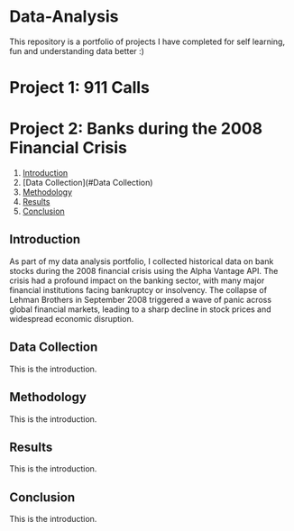 # Data-Analysis
This repository is a portfolio of projects I have completed for self learning, fun and understanding data better :)

# Project 1: 911 Calls

# Project 2: Banks during the 2008 Financial Crisis

1. [Introduction](#introduction)
2. [Data Collection](#Data Collection)
3. [Methodology](#methodology)
4. [Results](#results)
5. [Conclusion](#conclusion)


## Introduction
As part of my data analysis portfolio, I collected historical data on bank stocks during the 2008 financial crisis using the Alpha Vantage API. The crisis had a profound impact on the banking sector, with many major financial institutions facing bankruptcy or insolvency. The collapse of Lehman Brothers in September 2008 triggered a wave of panic across global financial markets, leading to a sharp decline in stock prices and widespread economic disruption.

## Data Collection
This is the introduction.

## Methodology
This is the introduction.

## Results
This is the introduction.

## Conclusion
This is the introduction.


